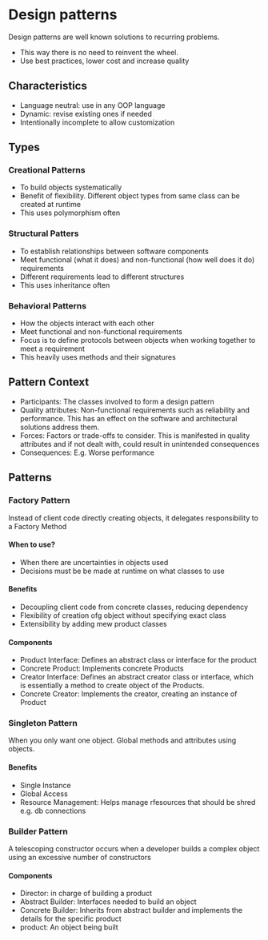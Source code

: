 # Design patterns

Design patterns are well known solutions to recurring problems.

- This way there is no need to reinvent the wheel.
- Use best practices, lower cost and increase quality

## Characteristics

- Language neutral: use in any OOP language
- Dynamic: revise existing ones if needed
- Intentionally incomplete to allow customization

## Types

### Creational Patterns

- To build objects systematically
- Benefit of flexibility. Different object types from same class can be created at runtime
- This uses polymorphism often

### Structural Patters

- To establish relationships between software components
- Meet functional (what it does) and non-functional (how well does it do) requirements
- Different requirements lead to different structures
- This uses inheritance often

### Behavioral Patterns

- How the objects interact with each other
- Meet functional and non-functional requirements
- Focus is to define protocols between objects when working together to meet a requirement
- This heavily uses methods and their signatures

## Pattern Context

- Participants: The classes involved to form a design pattern
- Quality attributes: Non-functional requirements such as reliability and performance. This has an effect on the
  software and architectural solutions address them.
- Forces: Factors or trade-offs to consider. This is manifested in quality attributes and if not dealt with, could
  result in unintended consequences
- Consequences: E.g. Worse performance

## Patterns

### Factory Pattern

Instead of client code directly creating objects, it delegates responsibility to a Factory Method

#### When to use?

- When there are uncertainties in objects used
- Decisions must be be made at runtime on what classes to use

#### Benefits

- Decoupling client code from concrete classes, reducing dependency
- Flexibility of creation ofg object without specifying exact class
- Extensibility by adding mew product classes

#### Components

- Product Interface: Defines an abstract class or interface for the product
- Concrete Product: Implements concrete Products
- Creator Interface:  Defines an abstract creator class or interface, which is essentially a method to create object of the Products.
- Concrete Creator: Implements the creator, creating an instance of Product

### Singleton Pattern

When you only want one object. Global methods and attributes using objects.

#### Benefits

- Single Instance
- Global Access
- Resource Management: Helps manage rfesources that should be shred e.g. db connections


### Builder Pattern

A telescoping constructor occurs when a developer builds a complex object using an excessive number of constructors

#### Components

- Director: in charge of building a product
- Abstract Builder: Interfaces needed to build an object
- Concrete Builder: Inherits from abstract builder and implements the details for the specific product
- product: An object being built


